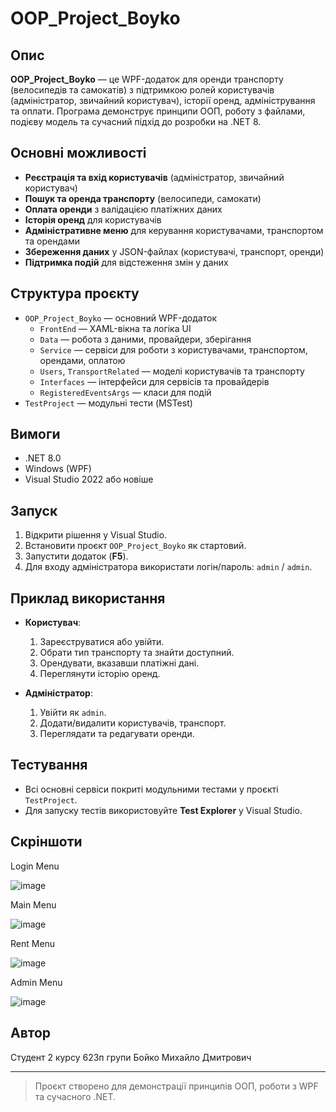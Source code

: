 # OOP_Project_Boyko

## Опис

**OOP_Project_Boyko** — це WPF-додаток для оренди транспорту (велосипедів та самокатів) з підтримкою ролей користувачів (адміністратор, звичайний користувач), історії оренд, адміністрування та оплати. Програма демонструє принципи ООП, роботу з файлами, подієву модель та сучасний підхід до розробки на .NET 8.

## Основні можливості

- **Реєстрація та вхід користувачів** (адміністратор, звичайний користувач)
- **Пошук та оренда транспорту** (велосипеди, самокати)
- **Оплата оренди** з валідацією платіжних даних
- **Історія оренд** для користувачів
- **Адміністративне меню** для керування користувачами, транспортом та орендами
- **Збереження даних** у JSON-файлах (користувачі, транспорт, оренди)
- **Підтримка подій** для відстеження змін у даних

## Структура проєкту

- `OOP_Project_Boyko` — основний WPF-додаток
  - `FrontEnd` — XAML-вікна та логіка UI
  - `Data` — робота з даними, провайдери, зберігання
  - `Service` — сервіси для роботи з користувачами, транспортом, орендами, оплатою
  - `Users`, `TransportRelated` — моделі користувачів та транспорту
  - `Interfaces` — інтерфейси для сервісів та провайдерів
  - `RegisteredEventsArgs` — класи для подій
- `TestProject` — модульні тести (MSTest)

## Вимоги

- .NET 8.0
- Windows (WPF)
- Visual Studio 2022 або новіше

## Запуск

1. Відкрити рішення у Visual Studio.
2. Встановити проєкт `OOP_Project_Boyko` як стартовий.
3. Запустити додаток (__F5__).
4. Для входу адміністратора використати логін/пароль: `admin` / `admin`.

## Приклад використання

- **Користувач**:
  1. Зареєструватися або увійти.
  2. Обрати тип транспорту та знайти доступний.
  3. Орендувати, вказавши платіжні дані.
  4. Переглянути історію оренд.

- **Адміністратор**:
  1. Увійти як `admin`.
  2. Додати/видалити користувачів, транспорт.
  3. Переглядати та редагувати оренди.

## Тестування

- Всі основні сервіси покриті модульними тестами у проєкті `TestProject`.
- Для запуску тестів використовуйте __Test Explorer__ у Visual Studio.

## Скріншоти

Login Menu

![image](https://github.com/user-attachments/assets/1f86e45b-018a-4bd5-a885-b71085380ebb)

Main Menu

![image](https://github.com/user-attachments/assets/fac0f4b7-0e0b-4eba-9e7a-f73acfa88c9f)

Rent Menu

![image](https://github.com/user-attachments/assets/657133ab-3839-482b-ae22-a28bb34ca121)

Admin Menu

![image](https://github.com/user-attachments/assets/5cd350ae-a80c-462f-b4a0-c09afe9fbb3d)

## Автор

Студент 2 курсу
623п групи
Бойко Михайло Дмитрович


---

> Проєкт створено для демонстрації принципів ООП, роботи з WPF та сучасного .NET.
